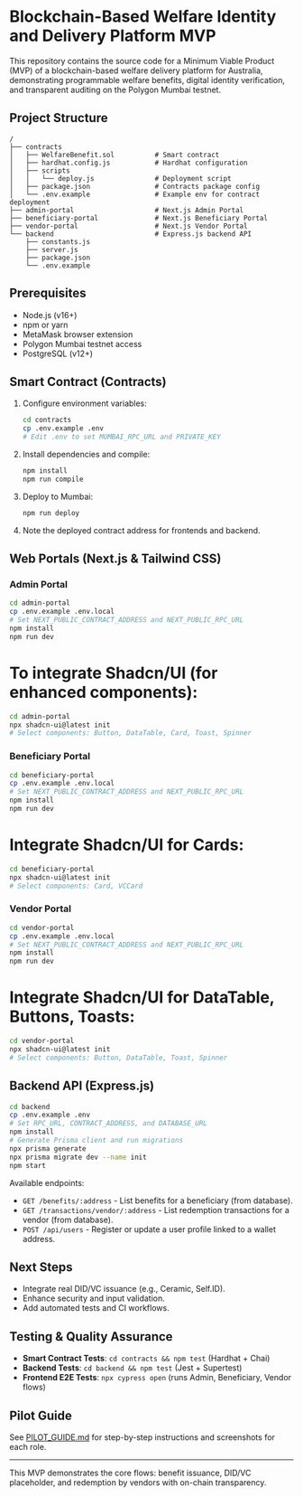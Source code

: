 # Blockchain-Based Welfare Identity and Delivery Platform MVP

This repository contains the source code for a Minimum Viable Product (MVP) of a blockchain-based welfare delivery platform for Australia, demonstrating programmable welfare benefits, digital identity verification, and transparent auditing on the Polygon Mumbai testnet.

## Project Structure

```
/  
├── contracts
│   ├── WelfareBenefit.sol          # Smart contract
│   ├── hardhat.config.js           # Hardhat configuration
│   ├── scripts
│   │   └── deploy.js               # Deployment script
│   ├── package.json                # Contracts package config
│   └── .env.example                # Example env for contract deployment
├── admin-portal                    # Next.js Admin Portal
├── beneficiary-portal              # Next.js Beneficiary Portal
├── vendor-portal                   # Next.js Vendor Portal
└── backend                         # Express.js backend API
    ├── constants.js
    ├── server.js
    ├── package.json
    └── .env.example
```

## Prerequisites

- Node.js (v16+)
- npm or yarn
- MetaMask browser extension
- Polygon Mumbai testnet access
- PostgreSQL (v12+)

## Smart Contract (Contracts)

1. Configure environment variables:
   ```bash
   cd contracts
   cp .env.example .env
   # Edit .env to set MUMBAI_RPC_URL and PRIVATE_KEY
   ```
2. Install dependencies and compile:
   ```bash
   npm install
   npm run compile
   ```
3. Deploy to Mumbai:
   ```bash
   npm run deploy
   ```
4. Note the deployed contract address for frontends and backend.

## Web Portals (Next.js & Tailwind CSS)

### Admin Portal
```bash
cd admin-portal
cp .env.example .env.local
# Set NEXT_PUBLIC_CONTRACT_ADDRESS and NEXT_PUBLIC_RPC_URL
npm install
npm run dev
```
# To integrate Shadcn/UI (for enhanced components):
```bash
cd admin-portal
npx shadcn-ui@latest init
# Select components: Button, DataTable, Card, Toast, Spinner
```

### Beneficiary Portal
```bash
cd beneficiary-portal
cp .env.example .env.local
# Set NEXT_PUBLIC_CONTRACT_ADDRESS and NEXT_PUBLIC_RPC_URL
npm install
npm run dev
```
# Integrate Shadcn/UI for Cards:
```bash
cd beneficiary-portal
npx shadcn-ui@latest init
# Select components: Card, VCCard
```

### Vendor Portal
```bash
cd vendor-portal
cp .env.example .env.local
# Set NEXT_PUBLIC_CONTRACT_ADDRESS and NEXT_PUBLIC_RPC_URL
npm install
npm run dev
```
# Integrate Shadcn/UI for DataTable, Buttons, Toasts:
```bash
cd vendor-portal
npx shadcn-ui@latest init
# Select components: Button, DataTable, Toast, Spinner
```

## Backend API (Express.js)

```bash
cd backend
cp .env.example .env
# Set RPC_URL, CONTRACT_ADDRESS, and DATABASE_URL
npm install
# Generate Prisma client and run migrations
npx prisma generate
npx prisma migrate dev --name init
npm start
```

Available endpoints:

- `GET /benefits/:address` - List benefits for a beneficiary (from database).
- `GET /transactions/vendor/:address` - List redemption transactions for a vendor (from database).
- `POST /api/users` - Register or update a user profile linked to a wallet address.

## Next Steps

- Integrate real DID/VC issuance (e.g., Ceramic, Self.ID).
- Enhance security and input validation.
- Add automated tests and CI workflows.

## Testing & Quality Assurance

- **Smart Contract Tests**: `cd contracts && npm test` (Hardhat + Chai)
- **Backend Tests**: `cd backend && npm test` (Jest + Supertest)
- **Frontend E2E Tests**: `npx cypress open` (runs Admin, Beneficiary, Vendor flows)

## Pilot Guide

See [PILOT_GUIDE.md](./PILOT_GUIDE.md) for step-by-step instructions and screenshots for each role.

---

This MVP demonstrates the core flows: benefit issuance, DID/VC placeholder, and redemption by vendors with on-chain transparency.